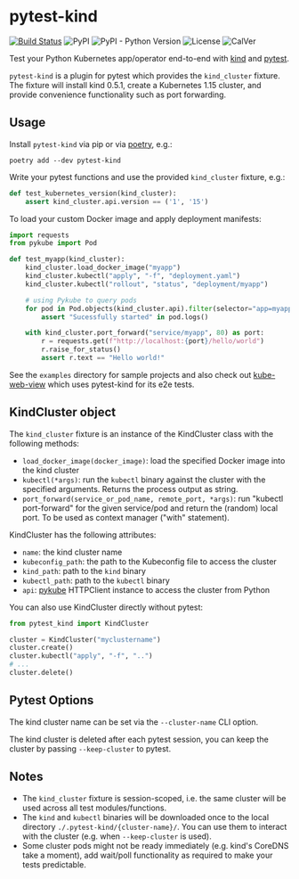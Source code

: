 # pytest-kind

[![Build Status](https://travis-ci.com/hjacobs/pytest-kind.svg?branch=master)](https://travis-ci.com/hjacobs/pytest-kind)
![PyPI](https://img.shields.io/pypi/v/pytest-kind)
![PyPI - Python Version](https://img.shields.io/pypi/pyversions/pytest-kind)
![License](https://img.shields.io/github/license/hjacobs/pytest-kind)
![CalVer](https://img.shields.io/badge/calver-YY.MM.MICRO-22bfda.svg)

Test your Python Kubernetes app/operator end-to-end with [kind](https://kind.sigs.k8s.io/) and [pytest](https://pytest.org).

`pytest-kind` is a plugin for pytest which provides the `kind_cluster` fixture.
The fixture will install kind 0.5.1, create a Kubernetes 1.15 cluster, and provide convenience functionality such as port forwarding.


## Usage

Install `pytest-kind` via pip or via [poetry](https://poetry.eustace.io/), e.g.:

```
poetry add --dev pytest-kind
```

Write your pytest functions and use the provided `kind_cluster` fixture, e.g.:

```python
def test_kubernetes_version(kind_cluster):
    assert kind_cluster.api.version == ('1', '15')
```

To load your custom Docker image and apply deployment manifests:

```python
import requests
from pykube import Pod

def test_myapp(kind_cluster):
    kind_cluster.load_docker_image("myapp")
    kind_cluster.kubectl("apply", "-f", "deployment.yaml")
    kind_cluster.kubectl("rollout", "status", "deployment/myapp")

    # using Pykube to query pods
    for pod in Pod.objects(kind_cluster.api).filter(selector="app=myapp"):
        assert "Sucessfully started" in pod.logs()

    with kind_cluster.port_forward("service/myapp", 80) as port:
        r = requests.get(f"http://localhost:{port}/hello/world")
        r.raise_for_status()
        assert r.text == "Hello world!"
```

See the `examples` directory for sample projects and also check out [kube-web-view](https://codeberg.org/hjacobs/kube-web-view) which uses pytest-kind for its e2e tests.


## KindCluster object

The `kind_cluster` fixture is an instance of the KindCluster class with the following methods:

* `load_docker_image(docker_image)`: load the specified Docker image into the kind cluster
* `kubectl(*args)`: run the `kubectl` binary against the cluster with the specified arguments. Returns the process output as string.
* `port_forward(service_or_pod_name, remote_port, *args)`: run "kubectl port-forward" for the given service/pod and return the (random) local port. To be used as context manager ("with" statement).

KindCluster has the following attributes:

* `name`: the kind cluster name
* `kubeconfig_path`: the path to the Kubeconfig file to access the cluster
* `kind_path`: path to the `kind` binary
* `kubectl_path`: path to the `kubectl` binary
* `api`: [pykube](https://pykube.readthedocs.io/) HTTPClient instance to access the cluster from Python

You can also use KindCluster directly without pytest:

```python
from pytest_kind import KindCluster

cluster = KindCluster("myclustername")
cluster.create()
cluster.kubectl("apply", "-f", "..")
# ...
cluster.delete()
```


## Pytest Options

The kind cluster name can be set via the `--cluster-name` CLI option.

The kind cluster is deleted after each pytest session, you can keep the cluster by passing `--keep-cluster` to pytest.


## Notes

* The `kind_cluster` fixture is session-scoped, i.e. the same cluster will be used across all test modules/functions.
* The `kind` and `kubectl` binaries will be downloaded once to the local directory `./.pytest-kind/{cluster-name}/`. You can use them to interact with the cluster (e.g. when `--keep-cluster` is used).
* Some cluster pods might not be ready immediately (e.g. kind's CoreDNS take a moment), add wait/poll functionality as required to make your tests predictable.
